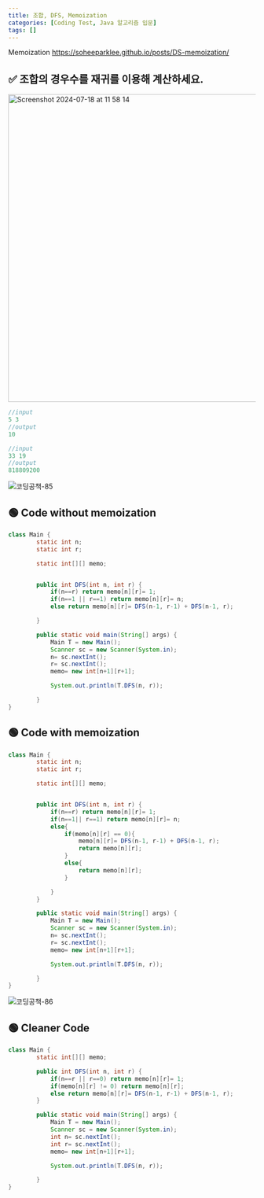 ```yaml
---
title: 조합, DFS, Memoization
categories: [Coding Test, Java 알고리즘 입문]
tags: []
---
```


Memoization <https://soheeparklee.github.io/posts/DS-memoization/> <br>

## ✅ 조합의 경우수를 재귀를 이용해 계산하세요.

<img width="626" alt="Screenshot 2024-07-18 at 11 58 14" src="https://github.com/user-attachments/assets/56cc0d65-ea09-4ed5-bc6a-380fe61b79a7">

```java
//input
5 3
//output
10

//input
33 19
//output
818809200
```

![코딩공책-85](https://github.com/user-attachments/assets/1f10f13a-dfae-446f-ae6b-29a7d01d2985)

## 🟢 Code without memoization

```java
class Main {
        static int n;
        static int r;

        static int[][] memo;


        public int DFS(int n, int r) {
            if(n==r) return memo[n][r]= 1;
            if(n==1 || r==1) return memo[n][r]= n;
            else return memo[n][r]= DFS(n-1, r-1) + DFS(n-1, r);

        }

        public static void main(String[] args) {
            Main T = new Main();
            Scanner sc = new Scanner(System.in);
            n= sc.nextInt();
            r= sc.nextInt();
            memo= new int[n+1][r+1];

            System.out.println(T.DFS(n, r));

        }
}


```

## 🟢 Code with memoization

```java
class Main {
        static int n;
        static int r;

        static int[][] memo;


        public int DFS(int n, int r) {
            if(n==r) return memo[n][r]= 1;
            if(n==1|| r==1) return memo[n][r]= n;
            else{
                if(memo[n][r] == 0){
                    memo[n][r]= DFS(n-1, r-1) + DFS(n-1, r);
                    return memo[n][r];
                }
                else{
                    return memo[n][r];
                }

            }
        }

        public static void main(String[] args) {
            Main T = new Main();
            Scanner sc = new Scanner(System.in);
            n= sc.nextInt();
            r= sc.nextInt();
            memo= new int[n+1][r+1];

            System.out.println(T.DFS(n, r));

        }
}


```

![코딩공책-86](https://github.com/user-attachments/assets/d5bf7637-10f6-4702-9a26-4e39059ea2d0)

## 🟢 Cleaner Code

```java
class Main {
        static int[][] memo;

        public int DFS(int n, int r) {
            if(n==r || r==0) return memo[n][r]= 1;
            if(memo[n][r] != 0) return memo[n][r];
            else return memo[n][r]= DFS(n-1, r-1) + DFS(n-1, r);
        }

        public static void main(String[] args) {
            Main T = new Main();
            Scanner sc = new Scanner(System.in);
            int n= sc.nextInt();
            int r= sc.nextInt();
            memo= new int[n+1][r+1];

            System.out.println(T.DFS(n, r));

        }
}


```
